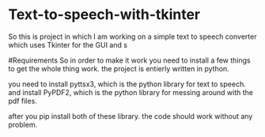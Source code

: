 # Text-to-speech-with-tkinter
So this is project in which I am working on a simple text to speech converter which uses Tkinter for the GUI and s

#Requirements So in order to make it work you need to install a few things to get the whole thing work. the project is entierly written in python.

you need to install pyttsx3, which is the python library for text to speech. and install PyPDF2, which is the python library for messing around with the pdf files.

after you pip install both of these library. the code should work without any problem.
